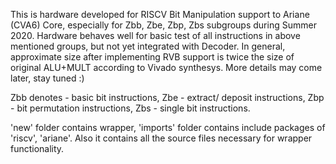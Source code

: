 This is hardware developed for RISCV Bit Manipulation support to Ariane (CVA6) Core, especially for Zbb, Zbe, Zbp, Zbs subgroups during Summer 2020.
Hardware behaves well for basic test of all instructions in above mentioned groups, but not yet integrated with Decoder. In general, approximate size after implementing RVB support is twice the size of original ALU+MULT according to Vivado synthesys. More details may come later, stay tuned :)

Zbb denotes - basic bit instructions, Zbe - extract/ deposit instructions, Zbp - bit permutation instructions, Zbs - single bit instructions.  

'new' folder contains wrapper, 'imports' folder contains include packages of 'riscv', 'ariane'. Also it contains all the source files necessary for wrapper functionality.  

